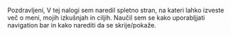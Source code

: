 Pozdravljeni,
V tej nalogi sem naredil spletno stran, na kateri lahko izveste več o meni, mojih izkušnjah in ciljih.
Naučil sem se kako uporabljjati navigation bar in kako narediti da se skrije/pokaže.
